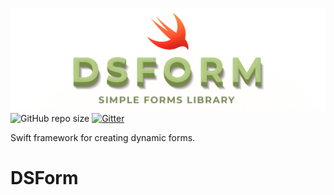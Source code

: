 ![DSForm Logo](https://github.com/dimebt/DSForm/blob/master/DSForm.jpg)
![GitHub repo size](https://img.shields.io/github/repo-size/dimebt/DSForm.svg)
[![Gitter](https://badges.gitter.im/DSFormSwift/community.svg)](https://gitter.im/DSFormSwift/community?utm_source=badge&utm_medium=badge&utm_campaign=pr-badge)

Swift framework for creating dynamic forms.
# DSForm
